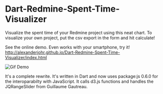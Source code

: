Dart-Redmine-Spent-Time-Visualizer
==================================

Visualize the spent time of your Redmine project using this neat chart. To visualize your own project, put the csv export in the form and hit calculate!

See the online demo. Even works with your smartphone, try it!
http://alexanderjohr.github.io/Dart-Redmine-Spent-Time-Visualizer/index.html

![Gif Demo](https://1.bp.blogspot.com/-cT5_y02Iw0w/VtSWxzBJQAI/AAAAAAAAXhc/FiT6yLgAFFw/s1600/Redmine%2BSpent%2Btime.gif)

It's a complete rewrite. It's written in Dart and now uses package:js 0.6.0 for the interoparabilty with JavaScript. It calls d3.js functions and handles the JQRangeSlider from Guillaume Gautreau.
